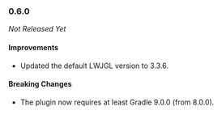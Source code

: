 ### 0.6.0

_Not Released Yet_

#### Improvements

- Updated the default LWJGL version to 3.3.6.

#### Breaking Changes

- The plugin now requires at least Gradle 9.0.0 (from 8.0.0).